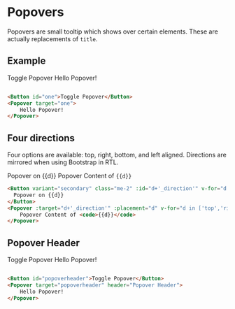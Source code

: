 # Popovers
Popovers are small tooltip which shows over certain elements. These are actually replacements of `title`.

## Example
<WButton id="one">Toggle Popover</WButton>
<WPopover target="one">
Hello Popover!
</WPopover>

```html

<Button id="one">Toggle Popover</Button>
<Popover target="one">
    Hello Popover!
</Popover>
```

## Four directions

Four options are available: top, right, bottom, and left aligned. Directions are mirrored when using Bootstrap in RTL.

<WButton variant="secondary" class="me-2" :id="d+'_direction'" v-for="d in ['top','right','bottom','left']">
  Popover on {{d}}
</WButton>
<WPopover :target="d+'_direction'" :placement="d" v-for="d in ['top','right','bottom','left']">
    Popover Content of <code>{{d}}</code>
</WPopover>

```html
<Button variant="secondary" class="me-2" :id="d+'_direction'" v-for="d in ['top','right','bottom','left']">
  Popover on {{d}}
</Button>
<Popover :target="d+'_direction'" :placement="d" v-for="d in ['top','right','bottom','left']">
    Popover Content of <code>{{d}}</code>
</Popover>
```

##  Popover Header

<WButton id="popoverheader">Toggle Popover</WButton>
<WPopover target="popoverheader" header="Popover Header">
Hello Popover!
</WPopover>

```html

<Button id="popoverheader">Toggle Popover</Button>
<Popover target="popoverheader" header="Popover Header">
    Hello Popover!
</Popover>
```
